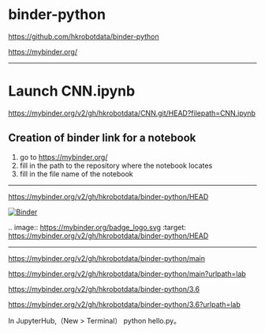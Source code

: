 # binder-python


https://github.com/hkrobotdata/binder-python


https://mybinder.org/


----------------------------------------------------------------------------------------------------------------
# Launch CNN.ipynb

https://mybinder.org/v2/gh/hkrobotdata/CNN.git/HEAD?filepath=CNN.ipynb

## Creation of binder link for a notebook

1. go to https://mybinder.org/
2. fill in the path to the repository where the notebook locates
3. fill in the file name of the notebook
----------------------------------------------------------------------------------------------------------------

https://mybinder.org/v2/gh/hkrobotdata/binder-python/HEAD

[![Binder](https://mybinder.org/badge_logo.svg)](https://mybinder.org/v2/gh/hkrobotdata/binder-python/HEAD)

.. image:: https://mybinder.org/badge_logo.svg
 :target: https://mybinder.org/v2/gh/hkrobotdata/binder-python/HEAD


----------------------------------------------------------------------------------------------------------------


https://mybinder.org/v2/gh/hkrobotdata/binder-python/main

https://mybinder.org/v2/gh/hkrobotdata/binder-python/main?urlpath=lab




https://mybinder.org/v2/gh/hkrobotdata/binder-python/3.6

https://mybinder.org/v2/gh/hkrobotdata/binder-python/3.6?urlpath=lab




In JupyterHub,（New > Terminal） python hello.py。




